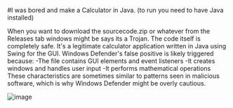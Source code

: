 #I was bored and make a Calculator in Java. (to run you need to have Java installed)

When you want to download the sourcecode.zip or whatever from the Releases tab windows might be says its a Trojan.
The code itself is completely safe. It's a legitimate calculator application written in Java using Swing for the GUI.
Windows Defender's false positive is likely triggered because:
        -The file contains GUI elements and event listeners
        -It creates windows and handles user input
        -It performs mathematical operations
These characteristics are sometimes similar to patterns seen in malicious software, which is why Windows Defender might be overly cautious.

![image](https://github.com/user-attachments/assets/261836e6-b7eb-47f9-858f-35f8fb68d21c)
